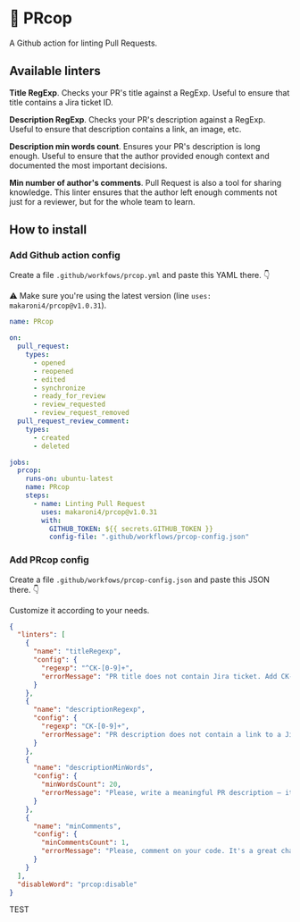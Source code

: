 # :police_officer: PRcop

A Github action for linting Pull Requests.

## Available linters

**Title RegExp**. Checks your PR's title against a RegExp. Useful to ensure that title contains a Jira ticket ID.

**Description RegExp**. Checks your PR's description against a RegExp. Useful to ensure that description contains a link, an image, etc.

**Description min words count**. Ensures your PR's description is long enough. Useful to ensure that the author provided enough context and documented the most important decisions.

**Min number of author's comments**. Pull Request is also a tool for sharing knowledge. This linter ensures that the author left enough comments not just for a reviewer, but for the whole team to learn.

## How to install

### Add Github action config

Create a file `.github/workfows/prcop.yml` and paste this YAML there. :point_down:

:warning: Make sure you're using the latest version (line `uses: makaroni4/prcop@v1.0.31`).

```yaml
name: PRcop

on:
  pull_request:
    types:
      - opened
      - reopened
      - edited
      - synchronize
      - ready_for_review
      - review_requested
      - review_request_removed
  pull_request_review_comment:
    types:
      - created
      - deleted

jobs:
  prcop:
    runs-on: ubuntu-latest
    name: PRcop
    steps:
      - name: Linting Pull Request
        uses: makaroni4/prcop@v1.0.31
        with:
          GITHUB_TOKEN: ${{ secrets.GITHUB_TOKEN }}
          config-file: ".github/workflows/prcop-config.json"
```

### Add PRcop config

Create a file `.github/workfows/prcop-config.json` and paste this JSON there. :point_down:

Customize it according to your needs.

```json
{
  "linters": [
    {
      "name": "titleRegexp",
      "config": {
        "regexp": "^CK-[0-9]+",
        "errorMessage": "PR title does not contain Jira ticket. Add CK-XXXX in the beginning of the PR title."
      }
    },
    {
      "name": "descriptionRegexp",
      "config": {
        "regexp": "CK-[0-9]+",
        "errorMessage": "PR description does not contain a link to a Jira ticket."
      }
    },
    {
      "name": "descriptionMinWords",
      "config": {
        "minWordsCount": 20,
        "errorMessage": "Please, write a meaningful PR description – it'll help your reviewer greatly."
      }
    },
    {
      "name": "minComments",
      "config": {
        "minCommentsCount": 1,
        "errorMessage": "Please, comment on your code. It's a great change to share your knowledge with your team."
      }
    }
  ],
  "disableWord": "prcop:disable"
}
```

TEST
